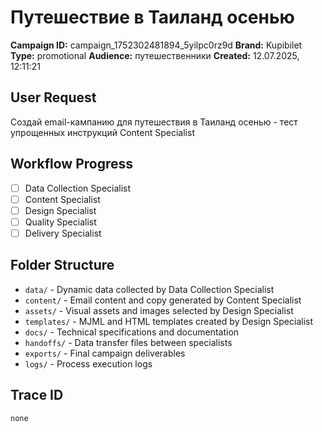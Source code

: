 # Путешествие в Таиланд осенью

**Campaign ID:** campaign_1752302481894_5yilpc0rz9d
**Brand:** Kupibilet
**Type:** promotional
**Audience:** путешественники
**Created:** 12.07.2025, 12:11:21

## User Request
Создай email-кампанию для путешествия в Таиланд осенью - тест упрощенных инструкций Content Specialist

## Workflow Progress
- [ ] Data Collection Specialist
- [ ] Content Specialist  
- [ ] Design Specialist
- [ ] Quality Specialist
- [ ] Delivery Specialist

## Folder Structure

- `data/` - Dynamic data collected by Data Collection Specialist
- `content/` - Email content and copy generated by Content Specialist
- `assets/` - Visual assets and images selected by Design Specialist
- `templates/` - MJML and HTML templates created by Design Specialist
- `docs/` - Technical specifications and documentation
- `handoffs/` - Data transfer files between specialists
- `exports/` - Final campaign deliverables
- `logs/` - Process execution logs

## Trace ID
`none`
